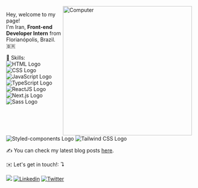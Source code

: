 <img src="https://raw.githubusercontent.com/MicaelliMedeiros/micaellimedeiros/master/image/computer-illustration.png" min-width="350px" max-width="350px" width="350px" align="right" alt="Computer">

<p align="left"> 
  Hey, welcome to my page! <br> I'm Iran, <strong>Front-end Developer Intern</strong> from Florianópolis, Brazil. 🇧🇷 <br>
</p>

<p align="left">
  
  🎨 Skills:
  <br/>
  <img src="https://img.shields.io/badge/html-%23E34F26.svg?&style=for-the-badge&logo=html5&logoColor=white" alt="HTML Logo"/>
  <img src="https://img.shields.io/badge/css-%231572B6.svg?&style=for-the-badge&logo=css3&logoColor=white" alt="CSS Logo"/>
  <img src="https://img.shields.io/badge/javascript-%23F7DF1E.svg?&style=for-the-badge&logo=javascript&logoColor=white" alt="JavaScript Logo"/>
  <br/>
  <img src="https://img.shields.io/badge/TypeScript-007ACC?style=for-the-badge&logo=typescript&logoColor=white" alt="TypeScript Logo"/>
  <img src="https://img.shields.io/badge/react-%2361DAFB.svg?&style=for-the-badge&logo=react&logoColor=white" alt="ReactJS Logo"/>
  <img src="https://img.shields.io/badge/next.js-000000?style=for-the-badge&logo=next.js&logoColor=white" alt="Next.js Logo"/>
  <br/>
  <img src="https://img.shields.io/badge/SASS%20-hotpink.svg?&style=for-the-badge&logo=SASS&logoColor=white" alt="Sass Logo"/>
  <img src="https://img.shields.io/badge/styled--components-DB7093?style=for-the-badge&logo=styled-components&logoColor=white" alt="Styled-components Logo"/>
  <img src="https://img.shields.io/badge/Tailwind_CSS-38B2AC?style=for-the-badge&logo=tailwind-css&logoColor=white" alt="Tailwind CSS Logo"/>
  <br/>
</p>
<p align="left">
  ✍️ You can check my latest blog posts <a href="https://irangarcia.dev">here</a>.
</p>
 
<p align="left">
  ✉️ Let's get in touch!: ↴
</p>

<p align="left">
  <a href="mailto:irangarciaj@gmail.com">
   <img src="https://img.shields.io/badge/e‑mail-D14836.svg?style=for-the-badge&logo=GMail&logoColor=white"/></a>

  <a href="https://www.linkedin.com/in/irangarciaj" target="_blank">
  <img alt="Linkedin" src="https://img.shields.io/badge/-Linkedin-0e76a8?style=for-the-badge&logo=Linkedin&logoColor=white&link=https://www.linkedin.com/in/irangarciaj" /></a>
 
  <a href="https://twitter.com/irangarciaz" target="_blank">
  <img alt="Twitter" src="https://img.shields.io/badge/twitter-%231DA1F2.svg?&style=for-the-badge&logo=twitter&logoColor=white" /></a>
  
   
</p>
